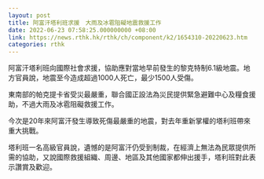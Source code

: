 ```yaml
---
layout: post
title: 阿富汗塔利班求援　大雨及冰雹阻礙地震救援工作
date: 2022-06-23 07:58:25.000000000 +08:00
link: https://news.rthk.hk/rthk/ch/component/k2/1654310-20220623.htm
categories: rthk
---
```


阿富汗塔利班向國際社會求援，協助應對當地早前發生的黎克特制6.1級地震。地方官員說，地震至今造成超過1000人死亡，最少1500人受傷。

東南部的帕克提卡省受災最嚴重，聯合國正設法為災民提供緊急避難中心及糧食援助，不過大雨及冰雹阻礙救援工作。

今次是20年來阿富汗發生導致死傷最嚴重的地震，對去年重新掌權的塔利班帶來重大挑戰。

塔利班一名高級官員說，遺憾的是阿富汗仍受到制裁，在經濟上無法為民眾提供所需的協助，又說國際救援組織、周邊、地區及其他國家都伸出援手，塔利班對此表示讚賞及歡迎。
